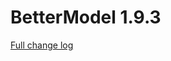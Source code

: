 # BetterModel 1.9.3

[Full change log](https://github.com/toxicity188/BetterModel/compare/1.9.2...1.9.3)